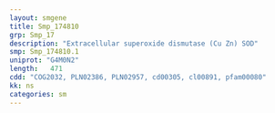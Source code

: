 ```yaml
---
layout: smgene
title: Smp_174810
grp: Smp_17
description: "Extracellular superoxide dismutase (Cu Zn) SOD"
smp: Smp_174810.1
uniprot: "G4M0N2"
length:   471
cdd: "COG2032, PLN02386, PLN02957, cd00305, cl00891, pfam00080"
kk: ns
categories: sm
---
```

